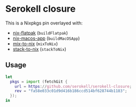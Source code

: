 # Serokell closure

This is a Nixpkgs pin overlayed with:

- [nix-flatpak](https://github.com/serokell/nix-flatpak) (`buildFlatpak`)
- [nix-macos-app](https://github.com/serokell/nix-macos-app) (`buildMacOSApp`)
- [mix-to-nix](https://github.com/serokell/mix2nix) (`mixToNix`)
- [stack-to-nix](https://github.com/serokell/stack-to-nix) (`stackToNix`)


## Usage

```nix
let
  pkgs = import (fetchGit {
    url = https://github.com/serokell/serokell-closure;
    rev = "fa58e033c01d9d416b186ccd514bf628744b1183";
  });
in
```
